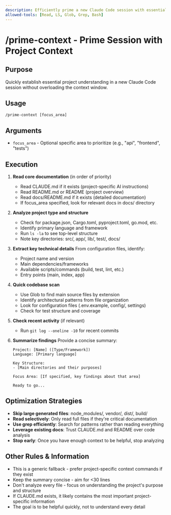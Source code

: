 ```yaml
---
description: Efficiently prime a new Claude Code session with essential project context
allowed-tools: [Read, LS, Glob, Grep, Bash]
---
```


# /prime-context - Prime Session with Project Context

## Purpose

Quickly establish essential project understanding in a new Claude Code session without overloading the context window.

## Usage

```
/prime-context [focus_area]
```

## Arguments

- `focus_area` - Optional specific area to prioritize (e.g., "api", "frontend", "tests")

## Execution

1. **Read core documentation** (in order of priority)

   - Read CLAUDE.md if it exists (project-specific AI instructions)
   - Read README.md or README (project overview)
   - Read docs/README.md if it exists (detailed documentation)
   - If focus_area specified, look for relevant docs in docs/ directory

2. **Analyze project type and structure**

   - Check for package.json, Cargo.toml, pyproject.toml, go.mod, etc.
   - Identify primary language and framework
   - Run `ls -la` to see top-level structure
   - Note key directories: src/, app/, lib/, test/, docs/

3. **Extract key technical details**
   From configuration files, identify:

   - Project name and version
   - Main dependencies/frameworks
   - Available scripts/commands (build, test, lint, etc.)
   - Entry points (main, index, app)

4. **Quick codebase scan**

   - Use Glob to find main source files by extension
   - Identify architectural patterns from file organization
   - Look for configuration files (.env.example, config/, settings)
   - Check for test structure and coverage

5. **Check recent activity** (if relevant)

   - Run `git log --oneline -10` for recent commits

6. **Summarize findings**
   Provide a concise summary:

   ```
   Project: [Name] ([Type/Framework])
   Language: [Primary language]

   Key Structure:
   - [Main directories and their purposes]

   Focus Area: [If specified, key findings about that area]

   Ready to go...
   ```

## Optimization Strategies

- **Skip large generated files**: node_modules/, vendor/, dist/, build/
- **Read selectively**: Only read full files if they're critical documentation
- **Use grep efficiently**: Search for patterns rather than reading everything
- **Leverage existing docs**: Trust CLAUDE.md and README over code analysis
- **Stop early**: Once you have enough context to be helpful, stop analyzing

## Other Rules & Information

- This is a generic fallback - prefer project-specific context commands if they exist
- Keep the summary concise - aim for <30 lines
- Don't analyze every file - focus on understanding the project's purpose and structure
- If CLAUDE.md exists, it likely contains the most important project-specific information
- The goal is to be helpful quickly, not to understand every detail
